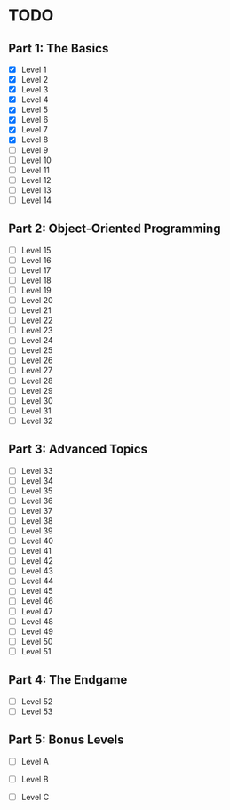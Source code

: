 # TODO

## Part 1: The Basics
- [x] Level 1
- [x] Level 2
- [x] Level 3
- [x] Level 4
- [x] Level 5
- [x] Level 6
- [x] Level 7
- [x] Level 8
- [ ] Level 9
- [ ] Level 10
- [ ] Level 11
- [ ] Level 12
- [ ] Level 13
- [ ] Level 14

## Part 2: Object-Oriented Programming
- [ ] Level 15
- [ ] Level 16
- [ ] Level 17
- [ ] Level 18
- [ ] Level 19
- [ ] Level 20
- [ ] Level 21
- [ ] Level 22
- [ ] Level 23
- [ ] Level 24
- [ ] Level 25
- [ ] Level 26
- [ ] Level 27
- [ ] Level 28
- [ ] Level 29
- [ ] Level 30
- [ ] Level 31
- [ ] Level 32

## Part 3: Advanced Topics
- [ ] Level 33
- [ ] Level 34
- [ ] Level 35
- [ ] Level 36
- [ ] Level 37
- [ ] Level 38
- [ ] Level 39
- [ ] Level 40
- [ ] Level 41
- [ ] Level 42
- [ ] Level 43
- [ ] Level 44
- [ ] Level 45
- [ ] Level 46
- [ ] Level 47
- [ ] Level 48
- [ ] Level 49
- [ ] Level 50
- [ ] Level 51

## Part 4: The Endgame
- [ ] Level 52
- [ ] Level 53

## Part 5: Bonus Levels
- [ ] Level A
- [ ] Level B
- [ ] Level C

